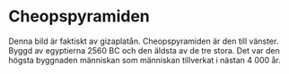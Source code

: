# Cheopspyramiden

Denna bild är faktiskt av gizaplatån. Cheopspyramiden är den till vänster. Byggd
av egyptierna 2560 BC och den äldsta av de tre stora. Det var den högsta
byggnaden människan som människan tillverkat i nästan 4 000 år.
